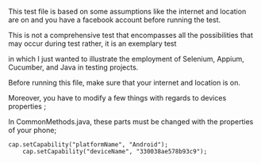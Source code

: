 
This test file is based on some assumptions like the internet and location are on and you have a facebook account before running the test.

This is not a comprehensive test that encompasses all the possibilities that may occur during test rather, it is an exemplary test 

in which I just wanted to illustrate the employment of Selenium, Appium, Cucumber, and Java in testing projects.



Before running this file,  make sure that your internet and location is on. 

Moreover, you have to modify a few things with regards to devices properties ; 


In CommonMethods.java, these parts must be changed with the properties of your phone; 

    cap.setCapability("platformName", "Android");
		cap.setCapability("deviceName", "330038ae578b93c9");
